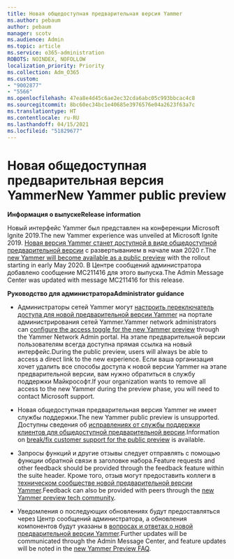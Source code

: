 ```yaml
---
title: Новая общедоступная предварительная версия Yammer
ms.author: pebaum
author: pebaum
manager: scotv
ms.audience: Admin
ms.topic: article
ms.service: o365-administration
ROBOTS: NOINDEX, NOFOLLOW
localization_priority: Priority
ms.collection: Adm_O365
ms.custom:
- "9002877"
- "5566"
ms.openlocfilehash: 47ea8e4d45c6ae2ec32cda6abc05c993bbcac4c8
ms.sourcegitcommit: 8bc60ec34bc1e40685e3976576e04a2623f63a7c
ms.translationtype: HT
ms.contentlocale: ru-RU
ms.lasthandoff: 04/15/2021
ms.locfileid: "51829677"
---
```

# <a name="new-yammer-public-preview"></a><span data-ttu-id="5ea54-102">Новая общедоступная предварительная версия Yammer</span><span class="sxs-lookup"><span data-stu-id="5ea54-102">New Yammer public preview</span></span>

<span data-ttu-id="5ea54-103">**Информация о выпуске**</span><span class="sxs-lookup"><span data-stu-id="5ea54-103">**Release information**</span></span>

<span data-ttu-id="5ea54-104">Новый интерфейс Yammer был представлен на конференции Microsoft Ignite 2019.</span><span class="sxs-lookup"><span data-stu-id="5ea54-104">The new Yammer experience was unveiled at Microsoft Ignite 2019.</span></span> <span data-ttu-id="5ea54-105">[Новая версия Yammer станет доступной в виде общедоступной предварительной версии](https://docs.microsoft.com/yammer/get-started-with-yammer/newyammer-faq) с развертыванием в начале мая 2020 г.</span><span class="sxs-lookup"><span data-stu-id="5ea54-105">The [new Yammer will become available as a public preview](https://docs.microsoft.com/yammer/get-started-with-yammer/newyammer-faq) with the rollout starting in early May 2020.</span></span> <span data-ttu-id="5ea54-106">В Центре сообщений администратора добавлено сообщение MC211416 для этого выпуска.</span><span class="sxs-lookup"><span data-stu-id="5ea54-106">The Admin Message Center was updated with message MC211416 for this release.</span></span>

<span data-ttu-id="5ea54-107">**Руководство для администратора**</span><span class="sxs-lookup"><span data-stu-id="5ea54-107">**Administrator guidance**</span></span>

- <span data-ttu-id="5ea54-108">Администраторы сетей Yammer могут [настроить переключатель доступа для новой предварительной версии Yammer](https://docs.microsoft.com/yammer/get-started-with-yammer/administrative-settings-opt-in-newyammer) на портале администрирования сетей Yammer.</span><span class="sxs-lookup"><span data-stu-id="5ea54-108">Yammer network administrators can [configure the access toggle for the new Yammer preview](https://docs.microsoft.com/yammer/get-started-with-yammer/administrative-settings-opt-in-newyammer) through the Yammer Network Admin portal.</span></span> <span data-ttu-id="5ea54-109">На этапе предварительной версии пользователям всегда доступна прямая ссылка на новый интерфейс.</span><span class="sxs-lookup"><span data-stu-id="5ea54-109">During the public preview, users will always be able to access a direct link to the new experience.</span></span> <span data-ttu-id="5ea54-110">Если ваша организация хочет удалить все способы доступа к новой версии Yammer на этапе предварительной версии, вам нужно обратиться в службу поддержки Майкрософт.</span><span class="sxs-lookup"><span data-stu-id="5ea54-110">If your organization wants to remove all access to the new Yammer during the preview phase, you will need to contact Microsoft support.</span></span>

- <span data-ttu-id="5ea54-111">Новая общедоступная предварительная версия Yammer не имеет службы поддержки.</span><span class="sxs-lookup"><span data-stu-id="5ea54-111">The new Yammer public preview is unsupported.</span></span> <span data-ttu-id="5ea54-112">Доступны сведения об [исправлениях от службы поддержки клиентов для общедоступной предварительной версии](https://docs.microsoft.com/yammer/get-started-with-yammer/newyammer-faq#yammer-preview-customer-support).</span><span class="sxs-lookup"><span data-stu-id="5ea54-112">Information on [break/fix customer support for the public preview](https://docs.microsoft.com/yammer/get-started-with-yammer/newyammer-faq#yammer-preview-customer-support) is available.</span></span>

- <span data-ttu-id="5ea54-113">Запросы функций и другие отзывы следует отправлять с помощью функции обратной связи в заголовке набора.</span><span class="sxs-lookup"><span data-stu-id="5ea54-113">Feature requests and other feedback should be provided through the feedback feature within the suite header.</span></span> <span data-ttu-id="5ea54-114">Кроме того, отзыв могут предоставить коллеги в [техническом сообществе новой предварительной версии Yammer](https://techcommunity.microsoft.com/t5/new-yammer-preview/bd-p/NewYammerPreview).</span><span class="sxs-lookup"><span data-stu-id="5ea54-114">Feedback can also be provided with peers through the [new Yammer preview tech community](https://techcommunity.microsoft.com/t5/new-yammer-preview/bd-p/NewYammerPreview).</span></span>

- <span data-ttu-id="5ea54-115">Уведомления о последующих обновлениях будут предоставляться через Центр сообщений администратора, а обновления компонентов будут указаны в [вопросах и ответах о новой предварительной версии Yammer](https://docs.microsoft.com/yammer/get-started-with-yammer/newyammer-faq).</span><span class="sxs-lookup"><span data-stu-id="5ea54-115">Further updates will be communicated through the Admin Message Center, and feature updates will be noted in the [new Yammer Preview FAQ](https://docs.microsoft.com/yammer/get-started-with-yammer/newyammer-faq).</span></span>

